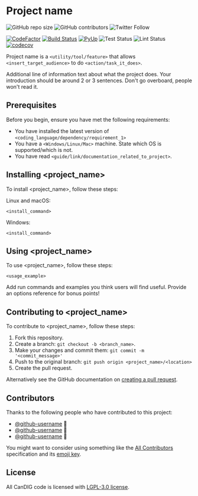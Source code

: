 # Project name

<!--- These are examples. See https://shields.io for others or to customize this set of shields. You might want to include dependencies, project status and licence info here --->
![GitHub repo size](https://img.shields.io/github/repo-size/CanDIG/repository-template)
![GitHub contributors](https://img.shields.io/github/contributors/CanDIG/repository-template)
![Twitter Follow](https://img.shields.io/twitter/follow/distribgenomics?style=social)

[![CodeFactor](https://www.codefactor.io/repository/github/CanDIG/htsget_app/badge)](https://www.codefactor.io/repository/github/CanDIG/htsget_app)
[![Build Status](https://travis-ci.org/CanDIG/htsget_app.svg?branch=master)](https://travis-ci.org/CanDIG/htsget_app)
[![PyUp](https://pyup.io/repos/github/CanDIG/htsget_app/shield.svg)](https://pyup.io/repos/github/CanDIG/htsget_app/)
![Test Status](https://github.com/CanDIG/katsu/workflows/Test/badge.svg)
![Lint Status](https://github.com/CanDIG/katsu/workflows/Lint/badge.svg)
[![codecov](https://codecov.io/gh/CanDIG/katsu/branch/master/graph/badge.svg)](https://codecov.io/gh/CanDIG/katsu)

Project name is a `<utility/tool/feature>` that allows `<insert_target_audience>` to do `<action/task_it_does>`.

Additional line of information text about what the project does. Your introduction should be around 2 or 3 sentences. Don't go overboard, people won't read it.

## Prerequisites

Before you begin, ensure you have met the following requirements:
<!--- These are just example requirements. Add, duplicate or remove as required --->
* You have installed the latest version of `<coding_language/dependency/requirement_1>`
* You have a `<Windows/Linux/Mac>` machine. State which OS is supported/which is not.
* You have read `<guide/link/documentation_related_to_project>`.

## Installing <project_name>

To install <project_name>, follow these steps:

Linux and macOS:
```
<install_command>
```

Windows:
```
<install_command>
```
## Using <project_name>

To use <project_name>, follow these steps:

```
<usage_example>
```

Add run commands and examples you think users will find useful. Provide an options reference for bonus points!

## Contributing to <project_name>
<!--- If your README is long or you have some specific process or steps you want contributors to follow, consider creating a separate CONTRIBUTING file--->
To contribute to <project_name>, follow these steps:

1. Fork this repository.
2. Create a branch: `git checkout -b <branch_name>`.
3. Make your changes and commit them: `git commit -m '<commit_message>'`
4. Push to the original branch: `git push origin <project_name>/<location>`
5. Create the pull request.

Alternatively see the GitHub documentation on [creating a pull request](https://help.github.com/en/github/collaborating-with-issues-and-pull-requests/creating-a-pull-request).

## Contributors

Thanks to the following people who have contributed to this project:

* [@github-username](https://github.com/github-username) 📖
* [@github-username](https://github.com/github-username) 🐛
* [@github-username](https://github.com/github-username) 🐛

You might want to consider using something like the [All Contributors](https://github.com/all-contributors/all-contributors) specification and its [emoji key](https://allcontributors.org/docs/en/emoji-key).


## License
All CanDIG code is licensed with [LGPL-3.0 license](https://www.gnu.org/licenses/lgpl-3.0.en.html).
